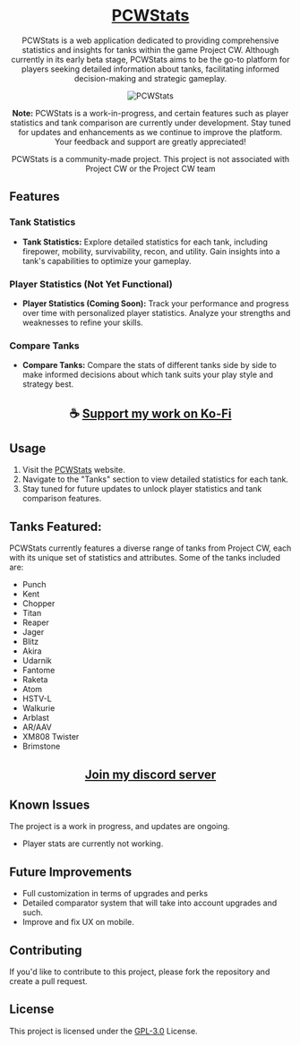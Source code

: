 <div align="center">

# [PCWStats](https://thatsinewave.github.io/PCWStats)

PCWStats is a web application dedicated to providing comprehensive statistics and insights for tanks within the game Project CW. 
Although currently in its early beta stage, PCWStats aims to be the go-to platform for players seeking detailed information about tanks, facilitating informed decision-making and strategic gameplay.

![PCWStats](https://github.com/ThatSINEWAVE/PCWStats/assets/133239148/08b8e04e-6848-4c46-83be-6db3ac6ad5ee)

**Note:** PCWStats is a work-in-progress, and certain features such as player statistics and tank comparison are currently under development. 
Stay tuned for updates and enhancements as we continue to improve the platform. 
Your feedback and support are greatly appreciated!

PCWStats is a community-made project.
This project is not associated with Project CW or the Project CW team

</div>

## Features

### Tank Statistics

- **Tank Statistics:** Explore detailed statistics for each tank, including firepower, mobility, survivability, recon, and utility. Gain insights into a tank's capabilities to optimize your gameplay.

### Player Statistics (Not Yet Functional)

- **Player Statistics (Coming Soon):** Track your performance and progress over time with personalized player statistics. Analyze your strengths and weaknesses to refine your skills.

### Compare Tanks

- **Compare Tanks:** Compare the stats of different tanks side by side to make informed decisions about which tank suits your play style and strategy best.

<div align="center">

## ☕ [Support my work on Ko-Fi](https://ko-fi.com/thatsinewave)

</div>

## Usage

1. Visit the [PCWStats](https://thatsinewave.github.io/PCWStats) website.
2. Navigate to the "Tanks" section to view detailed statistics for each tank.
3. Stay tuned for future updates to unlock player statistics and tank comparison features.

## Tanks Featured:

PCWStats currently features a diverse range of tanks from Project CW, each with its unique set of statistics and attributes. 
Some of the tanks included are:
- Punch
- Kent
- Chopper
- Titan
- Reaper
- Jager
- Blitz
- Akira
- Udarnik
- Fantome
- Raketa
- Atom
- HSTV-L
- Walkurie
- Arblast
- AR/AAV
- XM808 Twister
- Brimstone

<div align="center">

## [Join my discord server](https://discord.gg/2nHHHBWNDw)

</div>

## Known Issues

The project is a work in progress, and updates are ongoing.

- Player stats are currently not working.


## Future Improvements

- Full customization in terms of upgrades and perks
- Detailed comparator system that will take into account upgrades and such.
- Improve and fix UX on mobile.

## Contributing

If you'd like to contribute to this project, please fork the repository and create a pull request.

## License

This project is licensed under the [GPL-3.0](LICENSE) License.
